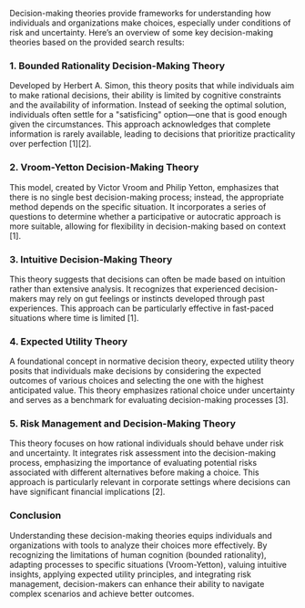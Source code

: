 Decision-making theories provide frameworks for understanding how individuals and organizations make choices, especially under conditions of risk and uncertainty. Here’s an overview of some key decision-making theories based on the provided search results:

### 1. **Bounded Rationality Decision-Making Theory**
Developed by Herbert A. Simon, this theory posits that while individuals aim to make rational decisions, their ability is limited by cognitive constraints and the availability of information. Instead of seeking the optimal solution, individuals often settle for a "satisficing" option—one that is good enough given the circumstances. This approach acknowledges that complete information is rarely available, leading to decisions that prioritize practicality over perfection [1][2].

### 2. **Vroom-Yetton Decision-Making Theory**
This model, created by Victor Vroom and Philip Yetton, emphasizes that there is no single best decision-making process; instead, the appropriate method depends on the specific situation. It incorporates a series of questions to determine whether a participative or autocratic approach is more suitable, allowing for flexibility in decision-making based on context [1].

### 3. **Intuitive Decision-Making Theory**
This theory suggests that decisions can often be made based on intuition rather than extensive analysis. It recognizes that experienced decision-makers may rely on gut feelings or instincts developed through past experiences. This approach can be particularly effective in fast-paced situations where time is limited [1].

### 4. **Expected Utility Theory**
A foundational concept in normative decision theory, expected utility theory posits that individuals make decisions by considering the expected outcomes of various choices and selecting the one with the highest anticipated value. This theory emphasizes rational choice under uncertainty and serves as a benchmark for evaluating decision-making processes [3].

### 5. **Risk Management and Decision-Making Theory**
This theory focuses on how rational individuals should behave under risk and uncertainty. It integrates risk assessment into the decision-making process, emphasizing the importance of evaluating potential risks associated with different alternatives before making a choice. This approach is particularly relevant in corporate settings where decisions can have significant financial implications [2].

### Conclusion
Understanding these decision-making theories equips individuals and organizations with tools to analyze their choices more effectively. By recognizing the limitations of human cognition (bounded rationality), adapting processes to specific situations (Vroom-Yetton), valuing intuitive insights, applying expected utility principles, and integrating risk management, decision-makers can enhance their ability to navigate complex scenarios and achieve better outcomes.
